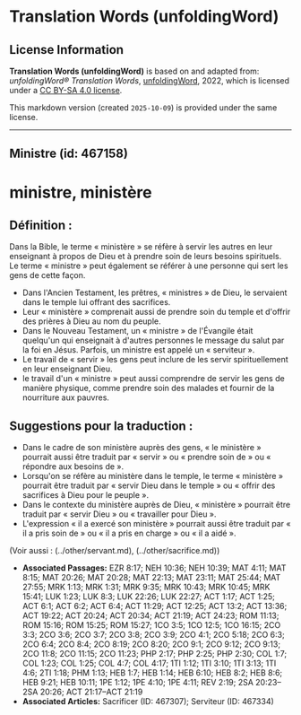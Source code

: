 # Translation Words (unfoldingWord)

## License Information

**Translation Words (unfoldingWord)** is based on and adapted from: _unfoldingWord® Translation Words_, [unfoldingWord](https://unfoldingword.org/utw), 2022, which is licensed under a [CC BY-SA 4.0 license](https://creativecommons.org/licenses/by-sa/4.0/legalcode.en).

This markdown version (created `2025-10-09`) is provided under the same license.



--------------------------------

## Ministre (id: 467158)

ministre, ministère
===================

Définition :
------------

Dans la Bible, le terme « ministère » se réfère à servir les autres en leur enseignant à propos de Dieu et à prendre soin de leurs besoins spirituels. Le terme « ministre » peut également se référer à une personne qui sert les gens de cette façon.

* Dans l'Ancien Testament, les prêtres, « ministres » de Dieu, le servaient dans le temple lui offrant des sacrifices.
* Leur « ministère » comprenait aussi de prendre soin du temple et d'offrir des prières à Dieu au nom du peuple.
* Dans le Nouveau Testament, un « ministre » de l'Évangile était quelqu'un qui enseignait à d'autres personnes le message du salut par la foi en Jésus. Parfois, un ministre est appelé un « serviteur ».
* Le travail de « servir » les gens peut inclure de les servir spirituellement en leur enseignant Dieu.
* le travail d'un « ministre » peut aussi comprendre de servir les gens de manière physique, comme prendre soin des malades et fournir de la nourriture aux pauvres.

Suggestions pour la traduction :
--------------------------------

* Dans le cadre de son ministère auprès des gens, « le ministère » pourrait aussi être traduit par « servir » ou « prendre soin de » ou « répondre aux besoins de ».
* Lorsqu'on se réfère au ministère dans le temple, le terme « ministère » pourrait être traduit par « servir Dieu dans le temple » ou « offrir des sacrifices à Dieu pour le peuple ».
* Dans le contexte du ministère auprès de Dieu, « ministère » pourrait être traduit par « servir Dieu » ou « travailler pour Dieu ».
* L'expression « il a exercé son ministère » pourrait aussi être traduit par « il a pris soin de » ou « il a pris en charge » ou « il a aidé ».

(Voir aussi : (../other/servant.md), (../other/sacrifice.md))

* **Associated Passages:** EZR 8:17; NEH 10:36; NEH 10:39; MAT 4:11; MAT 8:15; MAT 20:26; MAT 20:28; MAT 22:13; MAT 23:11; MAT 25:44; MAT 27:55; MRK 1:13; MRK 1:31; MRK 9:35; MRK 10:43; MRK 10:45; MRK 15:41; LUK 1:23; LUK 8:3; LUK 22:26; LUK 22:27; ACT 1:17; ACT 1:25; ACT 6:1; ACT 6:2; ACT 6:4; ACT 11:29; ACT 12:25; ACT 13:2; ACT 13:36; ACT 19:22; ACT 20:24; ACT 20:34; ACT 21:19; ACT 24:23; ROM 11:13; ROM 15:16; ROM 15:25; ROM 15:27; 1CO 3:5; 1CO 12:5; 1CO 16:15; 2CO 3:3; 2CO 3:6; 2CO 3:7; 2CO 3:8; 2CO 3:9; 2CO 4:1; 2CO 5:18; 2CO 6:3; 2CO 6:4; 2CO 8:4; 2CO 8:19; 2CO 8:20; 2CO 9:1; 2CO 9:12; 2CO 9:13; 2CO 11:8; 2CO 11:15; 2CO 11:23; PHP 2:17; PHP 2:25; PHP 2:30; COL 1:7; COL 1:23; COL 1:25; COL 4:7; COL 4:17; 1TI 1:12; 1TI 3:10; 1TI 3:13; 1TI 4:6; 2TI 1:18; PHM 1:13; HEB 1:7; HEB 1:14; HEB 6:10; HEB 8:2; HEB 8:6; HEB 9:21; HEB 10:11; 1PE 1:12; 1PE 4:10; 1PE 4:11; REV 2:19; 2SA 20:23–2SA 20:26; ACT 21:17–ACT 21:19
* **Associated Articles:** Sacrificer (ID: 467307); Serviteur (ID: 467334)

